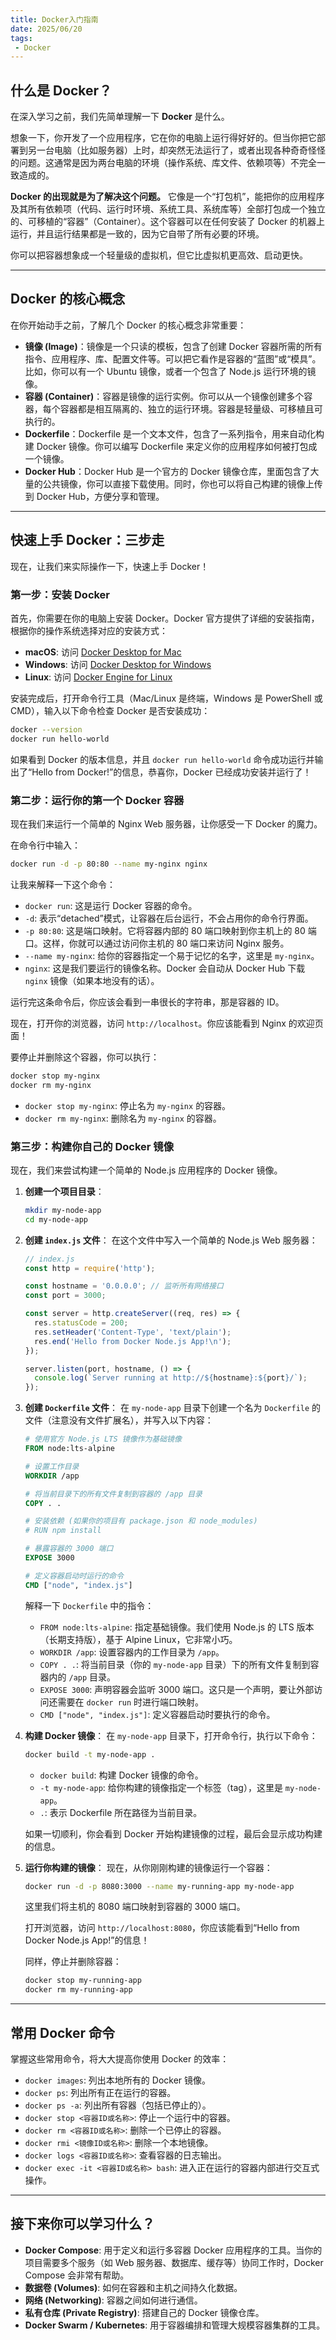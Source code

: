 ```yaml
---
title: Docker入门指南
date: 2025/06/20
tags:
 - Docker
---
```


## 什么是 Docker？

在深入学习之前，我们先简单理解一下 **Docker** 是什么。

想象一下，你开发了一个应用程序，它在你的电脑上运行得好好的。但当你把它部署到另一台电脑（比如服务器）上时，却突然无法运行了，或者出现各种奇奇怪怪的问题。这通常是因为两台电脑的环境（操作系统、库文件、依赖项等）不完全一致造成的。

**Docker 的出现就是为了解决这个问题。** 它像是一个“打包机”，能把你的应用程序及其所有依赖项（代码、运行时环境、系统工具、系统库等）全部打包成一个独立的、可移植的“容器”（Container）。这个容器可以在任何安装了 Docker 的机器上运行，并且运行结果都是一致的，因为它自带了所有必要的环境。

你可以把容器想象成一个轻量级的虚拟机，但它比虚拟机更高效、启动更快。

---

## Docker 的核心概念

在你开始动手之前，了解几个 Docker 的核心概念非常重要：

* **镜像 (Image)**：镜像是一个只读的模板，包含了创建 Docker 容器所需的所有指令、应用程序、库、配置文件等。可以把它看作是容器的“蓝图”或“模具”。比如，你可以有一个 Ubuntu 镜像，或者一个包含了 Node.js 运行环境的镜像。
* **容器 (Container)**：容器是镜像的运行实例。你可以从一个镜像创建多个容器，每个容器都是相互隔离的、独立的运行环境。容器是轻量级、可移植且可执行的。
* **Dockerfile**：Dockerfile 是一个文本文件，包含了一系列指令，用来自动化构建 Docker 镜像。你可以编写 Dockerfile 来定义你的应用程序如何被打包成一个镜像。
* **Docker Hub**：Docker Hub 是一个官方的 Docker 镜像仓库，里面包含了大量的公共镜像，你可以直接下载使用。同时，你也可以将自己构建的镜像上传到 Docker Hub，方便分享和管理。

---

## 快速上手 Docker：三步走

现在，让我们来实际操作一下，快速上手 Docker！

### 第一步：安装 Docker

首先，你需要在你的电脑上安装 Docker。Docker 官方提供了详细的安装指南，根据你的操作系统选择对应的安装方式：

* **macOS**: 访问 [Docker Desktop for Mac](https://docs.docker.com/desktop/install/mac-install/)
* **Windows**: 访问 [Docker Desktop for Windows](https://docs.docker.com/desktop/install/windows-install/)
* **Linux**: 访问 [Docker Engine for Linux](https://docs.docker.com/engine/install/)

安装完成后，打开命令行工具（Mac/Linux 是终端，Windows 是 PowerShell 或 CMD），输入以下命令检查 Docker 是否安装成功：

```bash
docker --version
docker run hello-world
```

如果看到 Docker 的版本信息，并且 `docker run hello-world` 命令成功运行并输出了“Hello from Docker!”的信息，恭喜你，Docker 已经成功安装并运行了！

### 第二步：运行你的第一个 Docker 容器

现在我们来运行一个简单的 Nginx Web 服务器，让你感受一下 Docker 的魔力。

在命令行中输入：

```bash
docker run -d -p 80:80 --name my-nginx nginx
```

让我来解释一下这个命令：

* `docker run`: 这是运行 Docker 容器的命令。
* `-d`: 表示“detached”模式，让容器在后台运行，不会占用你的命令行界面。
* `-p 80:80`: 这是端口映射。它将容器内部的 80 端口映射到你主机上的 80 端口。这样，你就可以通过访问你主机的 80 端口来访问 Nginx 服务。
* `--name my-nginx`: 给你的容器指定一个易于记忆的名字，这里是 `my-nginx`。
* `nginx`: 这是我们要运行的镜像名称。Docker 会自动从 Docker Hub 下载 `nginx` 镜像（如果本地没有的话）。

运行完这条命令后，你应该会看到一串很长的字符串，那是容器的 ID。

现在，打开你的浏览器，访问 `http://localhost`。你应该能看到 Nginx 的欢迎页面！

要停止并删除这个容器，你可以执行：

```bash
docker stop my-nginx
docker rm my-nginx
```

* `docker stop my-nginx`: 停止名为 `my-nginx` 的容器。
* `docker rm my-nginx`: 删除名为 `my-nginx` 的容器。

### 第三步：构建你自己的 Docker 镜像

现在，我们来尝试构建一个简单的 Node.js 应用程序的 Docker 镜像。

1.  **创建一个项目目录**：
    ```bash
    mkdir my-node-app
    cd my-node-app
    ```

2.  **创建 `index.js` 文件**：
    在这个文件中写入一个简单的 Node.js Web 服务器：
    ```javascript
    // index.js
    const http = require('http');

    const hostname = '0.0.0.0'; // 监听所有网络接口
    const port = 3000;

    const server = http.createServer((req, res) => {
      res.statusCode = 200;
      res.setHeader('Content-Type', 'text/plain');
      res.end('Hello from Docker Node.js App!\n');
    });

    server.listen(port, hostname, () => {
      console.log(`Server running at http://${hostname}:${port}/`);
    });
    ```

3.  **创建 `Dockerfile` 文件**：
    在 `my-node-app` 目录下创建一个名为 `Dockerfile` 的文件（注意没有文件扩展名），并写入以下内容：
    ```dockerfile
    # 使用官方 Node.js LTS 镜像作为基础镜像
    FROM node:lts-alpine

    # 设置工作目录
    WORKDIR /app

    # 将当前目录下的所有文件复制到容器的 /app 目录
    COPY . .

    # 安装依赖 (如果你的项目有 package.json 和 node_modules)
    # RUN npm install

    # 暴露容器的 3000 端口
    EXPOSE 3000

    # 定义容器启动时运行的命令
    CMD ["node", "index.js"]
    ```

    解释一下 `Dockerfile` 中的指令：
    * `FROM node:lts-alpine`: 指定基础镜像。我们使用 Node.js 的 LTS 版本（长期支持版），基于 Alpine Linux，它非常小巧。
    * `WORKDIR /app`: 设置容器内的工作目录为 `/app`。
    * `COPY . .`: 将当前目录（你的 `my-node-app` 目录）下的所有文件复制到容器内的 `/app` 目录。
    * `EXPOSE 3000`: 声明容器会监听 3000 端口。这只是一个声明，要让外部访问还需要在 `docker run` 时进行端口映射。
    * `CMD ["node", "index.js"]`: 定义容器启动时要执行的命令。

4.  **构建 Docker 镜像**：
    在 `my-node-app` 目录下，打开命令行，执行以下命令：
    ```bash
    docker build -t my-node-app .
    ```
    * `docker build`: 构建 Docker 镜像的命令。
    * `-t my-node-app`: 给你构建的镜像指定一个标签（tag），这里是 `my-node-app`。
    * `.`: 表示 Dockerfile 所在路径为当前目录。

    如果一切顺利，你会看到 Docker 开始构建镜像的过程，最后会显示成功构建的信息。

5.  **运行你构建的镜像**：
    现在，从你刚刚构建的镜像运行一个容器：
    ```bash
    docker run -d -p 8080:3000 --name my-running-app my-node-app
    ```
    这里我们将主机的 8080 端口映射到容器的 3000 端口。

    打开浏览器，访问 `http://localhost:8080`，你应该能看到“Hello from Docker Node.js App!”的信息！

    同样，停止并删除容器：
    ```bash
    docker stop my-running-app
    docker rm my-running-app
    ```

---

## 常用 Docker 命令

掌握这些常用命令，将大大提高你使用 Docker 的效率：

* `docker images`: 列出本地所有的 Docker 镜像。
* `docker ps`: 列出所有正在运行的容器。
* `docker ps -a`: 列出所有容器（包括已停止的）。
* `docker stop <容器ID或名称>`: 停止一个运行中的容器。
* `docker rm <容器ID或名称>`: 删除一个已停止的容器。
* `docker rmi <镜像ID或名称>`: 删除一个本地镜像。
* `docker logs <容器ID或名称>`: 查看容器的日志输出。
* `docker exec -it <容器ID或名称> bash`: 进入正在运行的容器内部进行交互式操作。

---

## 接下来你可以学习什么？

* **Docker Compose**: 用于定义和运行多容器 Docker 应用程序的工具。当你的项目需要多个服务（如 Web 服务器、数据库、缓存等）协同工作时，Docker Compose 会非常有帮助。
* **数据卷 (Volumes)**: 如何在容器和主机之间持久化数据。
* **网络 (Networking)**: 容器之间如何进行通信。
* **私有仓库 (Private Registry)**: 搭建自己的 Docker 镜像仓库。
* **Docker Swarm / Kubernetes**: 用于容器编排和管理大规模容器集群的工具。
